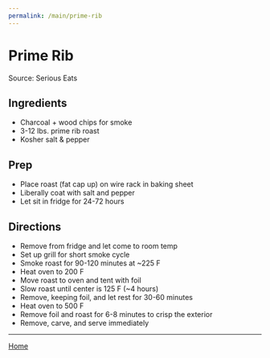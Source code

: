 ```yaml
---
permalink: /main/prime-rib
---
```

# Prime Rib

Source: Serious Eats

## Ingredients

- Charcoal + wood chips for smoke
- 3-12 lbs. prime rib roast
- Kosher salt & pepper

## Prep

- Place roast (fat cap up) on wire rack in baking sheet
- Liberally coat with salt and pepper
- Let sit in fridge for 24-72 hours

## Directions

- Remove from fridge and let come to room temp
- Set up grill for short smoke cycle
- Smoke roast for 90-120 minutes at ~225 F
- Heat oven to 200 F
- Move roast to oven and tent with foil
- Slow roast until center is 125 F (~4 hours)
- Remove, keeping foil, and let rest for 30-60 minutes
- Heat oven to 500 F
- Remove foil and roast for 6-8 minutes to crisp the exterior
- Remove, carve, and serve immediately

---

[Home](https://thomasjbarrett82.github.io)
